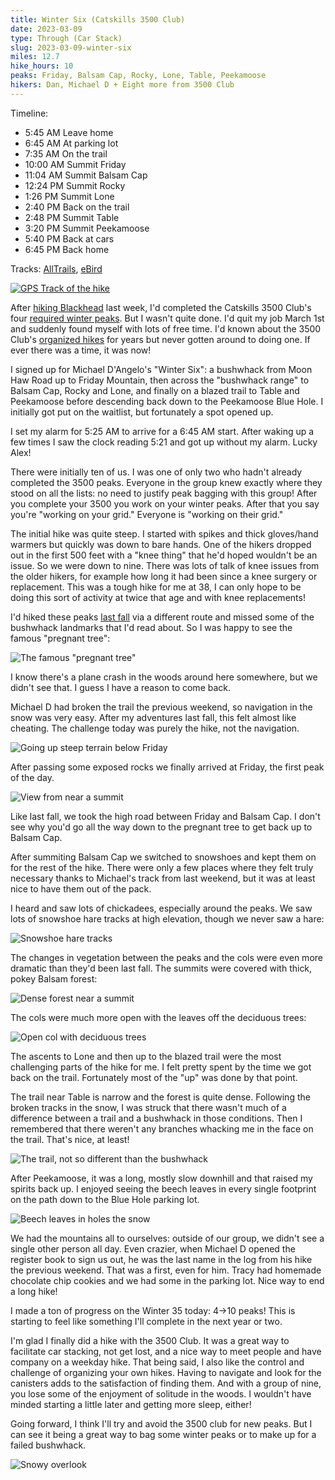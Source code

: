 ```yaml
---
title: Winter Six (Catskills 3500 Club)
date: 2023-03-09
type: Through (Car Stack)
slug: 2023-03-09-winter-six
miles: 12.7
hike_hours: 10
peaks: Friday, Balsam Cap, Rocky, Lone, Table, Peekamoose
hikers: Dan, Michael D + Eight more from 3500 Club
---
```


Timeline:

- 5:45 AM Leave home
- 6:45 AM At parking lot
- 7:35 AM On the trail
- 10:00 AM Summit Friday
- 11:04 AM Summit Balsam Cap
- 12:24 PM Summit Rocky
- 1:26 PM Summit Lone
- 2:40 PM Back on the trail
- 2:48 PM Summit Table
- 3:20 PM Summit Peekamoose
- 5:40 PM Back at cars
- 6:45 PM Back home

Tracks: [AllTrails](https://www.alltrails.com/explore/recording/afternoon-hike-324545e--372), [eBird](https://ebird.org/checklist/S130610273)

[![GPS Track of the hike]({{site.baseurl}}/assets/2023-03-09-winter-six/winter-six-track.png)]({{site.baseurl}}/map/#2023-03-09-winter-six)

<!-- excerpt -->

After [hiking Blackhead][blackhead] last week, I'd completed the Catskills 3500 Club's four [required winter peaks]. But I wasn't quite done. I'd quit my job March 1st and suddenly found myself with lots of free time. I'd known about the 3500 Club's [organized hikes] for years but never gotten around to doing one. If ever there was a time, it was now!

<!-- /excerpt -->

I signed up for Michael D'Angelo's "Winter Six": a bushwhack from Moon Haw Road up to Friday Mountain, then across the "bushwhack range" to Balsam Cap, Rocky and Lone, and finally on a blazed trail to Table and Peekamoose before descending back down to the Peekamoose Blue Hole. I initially got put on the waitlist, but fortunately a spot opened up.

I set my alarm for 5:25 AM to arrive for a 6:45 AM start. After waking up a few times I saw the clock reading 5:21 and got up without my alarm. Lucky Alex!

There were initially ten of us. I was one of only two who hadn't already completed the 3500 peaks. Everyone in the group knew exactly where they stood on all the lists: no need to justify peak bagging with this group! After you complete your 3500 you work on your winter peaks. After that you say you're "working on your grid." Everyone is "working on their grid."

The initial hike was quite steep. I started with spikes and thick gloves/hand warmers but quickly was down to bare hands. One of the hikers dropped out in the first 500 feet with a "knee thing" that he'd hoped wouldn't be an issue. So we were down to nine. There was lots of talk of knee issues from the older hikers, for example how long it had been since a knee surgery or replacement. This was a tough hike for me at 38, I can only hope to be doing this sort of activity at twice that age and with knee replacements!

I'd hiked these peaks [last fall][nine] via a different route and missed some of the bushwhack landmarks that I'd read about. So I was happy to see the famous "pregnant tree":

![The famous "pregnant tree"]({{site.baseurl}}/assets/2023-03-09-winter-six/pregnant-tree.jpeg)

I know there's a plane crash in the woods around here somewhere, but we didn't see that. I guess I have a reason to come back.

Michael D had broken the trail the previous weekend, so navigation in the snow was very easy. After my adventures last fall, this felt almost like cheating. The challenge today was purely the hike, not the navigation.

![Going up steep terrain below Friday]({{site.baseurl}}/assets/2023-03-09-winter-six/the-rim.jpeg)

After passing some exposed rocks we finally arrived at Friday, the first peak of the day.

![View from near a summit]({{site.baseurl}}/assets/2023-03-09-winter-six/peak-view.jpeg)

Like last fall, we took the high road between Friday and Balsam Cap. I don't see why you'd go all the way down to the pregnant tree to get back up to Balsam Cap.

After summiting Balsam Cap we switched to snowshoes and kept them on for the rest of the hike. There were only a few places where they felt truly necessary thanks to Michael's track from last weekend, but it was at least nice to have them out of the pack.

I heard and saw lots of chickadees, especially around the peaks. We saw lots of snowshoe hare tracks at high elevation, though we never saw a hare:

![Snowshoe hare tracks]({{site.baseurl}}/assets/2023-03-09-winter-six/snowshoe-hare.jpeg)

The changes in vegetation between the peaks and the cols were even more dramatic than they'd been last fall. The summits were covered with thick, pokey Balsam forest:

![Dense forest near a summit]({{site.baseurl}}/assets/2023-03-09-winter-six/dense-forest.jpeg)

The cols were much more open with the leaves off the deciduous trees:

![Open col with deciduous trees]({{site.baseurl}}/assets/2023-03-09-winter-six/open-col.jpeg)

The ascents to Lone and then up to the blazed trail were the most challenging parts of the hike for me. I felt pretty spent by the time we got back on the trail. Fortunately most of the "up" was done by that point.

The trail near Table is narrow and the forest is quite dense. Following the broken tracks in the snow, I was struck that there wasn't much of a difference between a trail and a bushwhack in those conditions. Then I remembered that there weren't any branches whacking me in the face on the trail. That's nice, at least!

![The trail, not so different than the bushwhack]({{site.baseurl}}/assets/2023-03-09-winter-six/back-on-the-trail.jpeg)

After Peekamoose, it was a long, mostly slow downhill and that raised my spirits back up. I enjoyed seeing the beech leaves in every single footprint on the path down to the Blue Hole parking lot.

![Beech leaves in holes the snow]({{site.baseurl}}/assets/2023-03-09-winter-six/beech-leaves.jpeg)

We had the mountains all to ourselves: outside of our group, we didn't see a single other person all day. Even crazier, when Michael D opened the register book to sign us out, he was the last name in the log from his hike the previous weekend. That was a first, even for him. Tracy had homemade chocolate chip cookies and we had some in the parking lot. Nice way to end a long hike!

I made a ton of progress on the Winter 35 today: 4→10 peaks! This is starting to feel like something I'll complete in the next year or two.

I'm glad I finally did a hike with the 3500 Club. It was a great way to facilitate car stacking, not get lost, and a nice way to meet people and have company on a weekday hike. That being said, I also like the control and challenge of organizing your own hikes. Having to navigate and look for the canisters adds to the satisfaction of finding them. And with a group of nine, you lose some of the enjoyment of solitude in the woods. I wouldn't have minded starting a little later and getting more sleep, either!

Going forward, I think I'll try and avoid the 3500 club for new peaks. But I can see it being a great way to bag some winter peaks or to make up for a failed bushwhack.

![Snowy overlook]({{site.baseurl}}/assets/2023-03-09-winter-six/snowy-overlook.jpeg)

[blackhead]: /catskills/2023/03/05/2023-03-05-winter-blackhead.html
[required winter peaks]: http://catskill-3500-club.org/peaks.php
[organized hikes]: http://catskill-3500-club.org/schedule.php
[nine]: /catskills/2022/09/28/2022-09-28-the-nine.html
